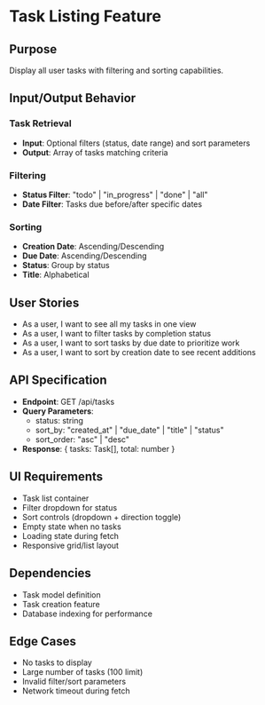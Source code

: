 # Task Listing Feature

## Purpose
Display all user tasks with filtering and sorting capabilities.

## Input/Output Behavior

### Task Retrieval
- **Input**: Optional filters (status, date range) and sort parameters
- **Output**: Array of tasks matching criteria

### Filtering
- **Status Filter**: "todo" | "in_progress" | "done" | "all"
- **Date Filter**: Tasks due before/after specific dates

### Sorting
- **Creation Date**: Ascending/Descending
- **Due Date**: Ascending/Descending  
- **Status**: Group by status
- **Title**: Alphabetical

## User Stories
- As a user, I want to see all my tasks in one view
- As a user, I want to filter tasks by completion status
- As a user, I want to sort tasks by due date to prioritize work
- As a user, I want to sort by creation date to see recent additions

## API Specification
- **Endpoint**: GET /api/tasks
- **Query Parameters**: 
  - status: string
  - sort_by: "created_at" | "due_date" | "title" | "status"
  - sort_order: "asc" | "desc"
- **Response**: { tasks: Task[], total: number }

## UI Requirements
- Task list container
- Filter dropdown for status
- Sort controls (dropdown + direction toggle)
- Empty state when no tasks
- Loading state during fetch
- Responsive grid/list layout

## Dependencies
- Task model definition
- Task creation feature
- Database indexing for performance

## Edge Cases
- No tasks to display
- Large number of tasks (100 limit)
- Invalid filter/sort parameters
- Network timeout during fetch